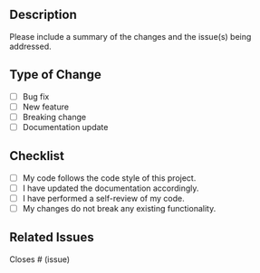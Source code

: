 ## Description

Please include a summary of the changes and the issue(s) being addressed. 

## Type of Change

- [ ] Bug fix
- [ ] New feature
- [ ] Breaking change
- [ ] Documentation update

## Checklist

- [ ] My code follows the code style of this project.
- [ ] I have updated the documentation accordingly.
- [ ] I have performed a self-review of my code.
- [ ] My changes do not break any existing functionality.

## Related Issues

Closes # (issue)
